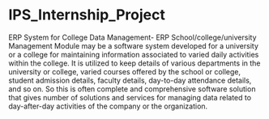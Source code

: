 # IPS_Internship_Project
ERP System for College Data Management-
ERP School/college/university Management Module may be a software system developed for a university or a college for maintaining information associated
to varied daily activities within the college. It is utilized to keep details of various departments in the university or college, varied courses offered by the school or college,
student admission details, faculty details, day-to-day attendance details, and so on. So this is often complete and 
comprehensive software solution that gives number of solutions and services for managing data related to day-after-day activities of the company or the organization.
